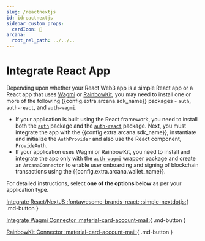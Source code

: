 ```yaml
---
slug: /reactnextjs
id: idreactnextjs
sidebar_custom_props:
  cardIcon: 🏁
arcana:
  root_rel_path: ../../..
---
```


# Integrate React App

Depending upon whether your React Web3 app is a simple React app or a React app that uses [Wagmi](https://wagmi.sh/) or [RainbowKit](https://www.rainbowkit.com/), you may need to install one or more of the following {{config.extra.arcana.sdk_name}} packages - `auth`, `auth-react`, and `auth-wagmi`.

* If your application is built using the React framework, you need to install both the [`auth`](https://www.npmjs.com/package/@arcana/auth) package and the [`auth-react`](https://www.npmjs.com/package/@arcana/auth-react) package. Next, you must integrate the app with the {{config.extra.arcana.sdk_name}}, instantiate and initialize the `AuthProvider` and also use the React component, `ProvideAuth`. 
* If your application uses Wagmi or RainbowKit, you need to install and integrate the app only with the [`auth-wagmi`](https://www.npmjs.com/package/@arcana/auth-wagmi) wrapper package and create an `ArcanaConnector` to enable user onboarding and signing of blockchain transactions using the {{config.extra.arcana.wallet_name}}.

For detailed instructions, select **one of the options below** as per your application type.

[Integrate React/NextJS  :fontawesome-brands-react: :simple-nextdotjs:]({{page.meta.arcana.root_rel_path}}/howto/integrate_auth/integrate_wallet_react.md){ .md-button } 

[Integrate Wagmi Connector :material-card-account-mail:]({{page.meta.arcana.root_rel_path}}/howto/integrate_auth/integrate_wagmi.md){ .md-button } 

[RainbowKit Connector :material-card-account-mail:]({{page.meta.arcana.root_rel_path}}/howto/integrate_auth//integrate_rainbow.md){ .md-button }
